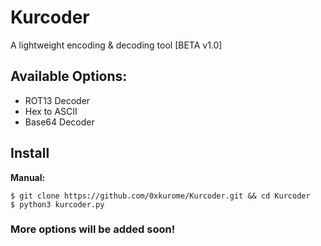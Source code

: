# Kurcoder


A lightweight encoding & decoding tool [BETA v1.0]

## Available Options:

- ROT13 Decoder
- Hex to ASCII
- Base64 Decoder

## Install

__Manual:__
```
$ git clone https://github.com/0xkurome/Kurcoder.git && cd Kurcoder
$ python3 kurcoder.py
```


### More options will be added soon!
